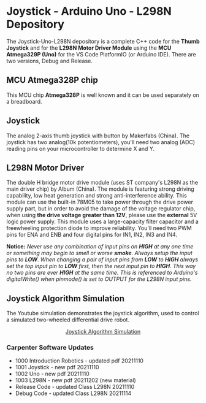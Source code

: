 # Joystick - Arduino Uno - L298N Depository

The Joystick-Uno-L298N depository is a complete C++ code for the **Thumb Joystick** and for the **L298N Motor Driver Module** using the **MCU Atmega329P (Uno)** for the  VS Code PlatformIO (or Arduino IDE). There are two versions, Debug and Release.

## MCU Atmega328P chip 

This MCU chip **Atmega328P** is well known and it can be used separately on a breadboard.

## Joystick 

The analog 2-axis thumb joystick with button by Makerfabs (China). The joystick has two analog(10k potentiometers), you'll need two analog (ADC) reading pins on your microcontroller to determine X and Y.

## L298N Motor Driver

The double H bridge motor drive module (uses ST company's L298N as the main driver chip) by Album (China). The module is featuring strong driving capability, low heat generation and strong anti-interference ability. This module can use the built-in 78M05 to take power through the drive power supply part, but in order to avoid the damage of the voltage regulator chip, when using **the drive voltage greater than 12V**, please use the **external** 5V logic power supply. This module uses a large-capacity filter capacitor and a freewheeling protection diode to improve reliability. You'll need two PWM pins for ENA and ENB and four digital pins for IN1, IN2, IN3 and IN4.

**Notice:** *Never use any combination of input pins on **HIGH** at any one time or something may begin to smell or worse **smoke**. Always setup the input pins to **LOW**. When changing a pair of input pins from **LOW** to **HIGH** always set the top input pin to **LOW** first, then the next input pin to **HIGH**. This way no two pins are ever **HIGH** at the same time. This is referenced to Arduino's digitalWrite() when pinmode() is set to OUTPUT for the L298N input pins.*

## Joystick Algorithm Simulation

The Youtube simulation demonstrates the joystick algorithm, used to control a simulated two-wheeled differential drive robot. 

<p align="center";>
<a href="https://www.youtube.com/watch?v=maIHbdbDBwo&t=2s" target="_blank">Joystick Algorithm Simulation</a>
</p>

### Carpenter Software Updates

- 1000 Introduction Robotics - updated pdf 20211110
- 1001 Joystick              - new pdf 20211110
- 1002 Uno                   - new pdf 20211110
- 1003 L298N                 - new pdf 20211202 (new material)
- Release Code               - updated Class L298N 20211110
- Debug Code                 - updated Class L298N 20211114
   
